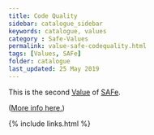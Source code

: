 ```yaml
---
title: Code Quality
sidebar: catalogue_sidebar
keywords: catalogue, values
category : Safe-Values
permalink: value-safe-codequality.html
tags: [Values, SAFe]
folder: catalogue
last_updated: 25 May 2019
---
```


This is the second [Value](values) of [SAFe](/archetype/SAFe).

([More info here.](http://scaledagileframework.com/safe-core-values/))

{% include links.html %}
